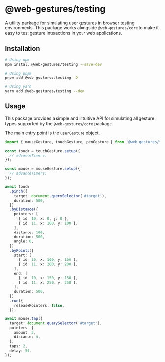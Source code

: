 # @web-gestures/testing

A utility package for simulating user gestures in browser testing environments. This package works alongside `@web-gestures/core` to make it easy to test gesture interactions in your web applications.

## Installation

```bash
# Using npm
npm install @web-gestures/testing --save-dev

# Using pnpm
pnpm add @web-gestures/testing -D

# Using yarn
yarn add @web-gestures/testing --dev
```

## Usage

This package provides a simple and intuitive API for simulating all gesture types supported by the `@web-gestures/core` package.

The main entry point is the `userGesture` object.

```typescript
import { mouseGesture, touchGesture, penGesture } from '@web-gestures/testing';

const touch = touchGesture.setup({
  // advanceTimers:
});

const mouse = mouseGesture.setup({
  // advanceTimers:
});

await touch
  .pinch({
    target: document.querySelector('#target'),
    duration: 500,
  })
  .byDistance({
    pointers: [
      { id: 10, x: 0, y: 0 },
      { id: 11, x: 100, y: 100 },
    ],
    distance: 100,
    duration: 500,
    angle: 0,
  })
  .byPoints({
    start: [
      { id: 10, x: 100, y: 100 },
      { id: 11, x: 200, y: 200 },
    ],
    end: [
      { id: 10, x: 150, y: 150 },
      { id: 11, x: 250, y: 250 },
    ],
    duration: 500,
  })
  .run({
    releasePointers: false,
  });

await mouse.tap({
  target: document.querySelector('#target'),
  pointers: {
    amount: 3,
    distance: 5,
  },
  taps: 2,
  delay: 50,
});
```
